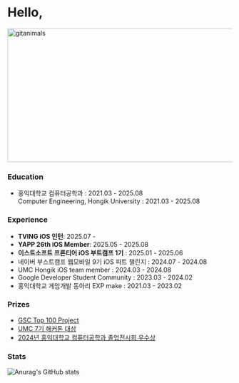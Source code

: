 # Hello, 

<a href="https://www.gitanimals.org/">
      <img
        src="https://render.gitanimals.org/guilds/719101818903614364/draw"
        width="600"
        height="300"
        alt="gitanimals"
      />
    </a>

### Education
- 홍익대학교 컴퓨터공학과 : 2021.03 - 2025.08 <br/>
  Computer Engineering, Hongik University : 2021.03 - 2025.08

### Experience
- **TVING iOS 인턴**: 2025.07 -
- **YAPP 26th iOS Member**: 2025.05 - 2025.08
- **이스트소프트 프론티어 iOS 부트캠프 1기** : 2025.01 - 2025.06
- 네이버 부스트캠프 웹모바일 9기 iOS 파트 챌린지 : 2024.07 - 2024.08
- UMC Hongik iOS team member : 2024.03 - 2024.08
- Google Developer Student Community : 2023.03 - 2024.02
- 홍익대학교 게임개발 동아리 EXP make : 2021.03 - 2023.02

### Prizes
- [GSC Top 100 Project](https://github.com/2024-Google-Solution-Challenge-Team5/mobile-ios-native)
- [UMC 7기 해커톤 대상](https://github.com/TeamY-Hackathon-UMC7th/LastCoffee_iOS)
- [2024년 홍익대학교 컴퓨터공학과 졸업전시회 우수상](https://github.com/doyeonk429/2024Project)

### Stats
![Anurag's GitHub stats](https://github-readme-stats-doyeonkims-projects.vercel.app/api?username=doyeonk429&count_private=true&show_icons=true&theme=cobalt)
